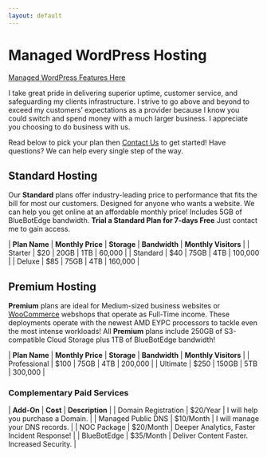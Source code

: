 ```yaml
---
layout: default
---
```

# Managed WordPress Hosting

[Managed WordPress Features Here](https://bluebotpc.com/pages/features)

I take great pride in delivering superior uptime, customer service, and safeguarding my clients infrastructure. I strive to go above and beyond to exceed my customers’ expectations as a provider because I know you could switch and spend money with a much larger business. I appreciate you choosing to do business with us.

Read below to pick your plan then [Contact Us](https://bluebotpc.com/pages/contact/) to get started! Have questions? We can help every single step of the way.

## Standard Hosting

Our **Standard** plans offer industry-leading price to performance that fits the bill for most our customers. Designed for anyone who wants a website. We can help you get online at an affordable monthly price! Includes 5GB of BlueBotEdge bandwidth. **Trial a Standard Plan for 7-days Free** Just contact me to gain access.

| **Plan Name** | **Monthly Price** | **Storage** | **Bandwidth** | **Monthly Visitors** |
| Starter       | $20 | 20GB | 1TB | 60,000  |
| Standard      | $40 | 75GB | 4TB | 100,000 |
| Deluxe        | $85 | 75GB | 4TB | 160,000 |

## Premium Hosting

**Premium** plans are ideal for Medium-sized business websites or [WooCommerce](https://woocommerce.com/) webshops that operate as Full-Time income. These deployments operate with the newest AMD EYPC processors to tackle even the most intense workloads! All **Premium** plans include 250GB of S3-compatible Cloud Storage plus 1TB of BlueBotEdge bandwidth!

| **Plan Name** | **Monthly Price** | **Storage** | **Bandwidth** | **Monthly Visitors** |
| Professional | $100 | 75GB  | 4TB | 200,000  |
| Ultimate     | $250 | 150GB | 5TB | 300,000 |

### Complementary Paid Services

| **Add-On** | **Cost** | **Description** |
| Domain Registration | $20/Year  | I will help you purchase a Domain. |
| Managed Public DNS  | $10/Month | I will manage your DNS records. |
| NOC Package         | $20/Month | Deeper Analytics, Faster Incident Response! |
| BlueBotEdge         | $35/Month | Deliver Content Faster. Increased Security. |
